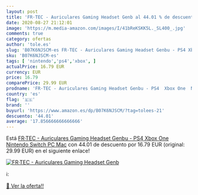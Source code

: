 ```yaml
---
layout: post
title: 'FR·TEC - Auriculares Gaming Headset Genb al 44.01 % de descuento'
date: 2020-08-27 21:12:01
image: 'https://m.media-amazon.com/images/I/41bReKSKK5L._SL400_.jpg'
comments: true
category: ofertas
author: 'tole.es'
slug: 'B07K6NJSCM-es FR·TEC - Auriculares Gaming Headset Genbu - PS4 Xbox One...'
sku: 'B07K6NJSCM-es'
tags: [ 'nintendo','ps4','xbox', ]
actualPrice: 16.79 EUR
currency: EUR
price: 16.79
comparePrice: 29.99 EUR
prodname: 'FR·TEC - Auriculares Gaming Headset Genbu - PS4  Xbox One  Nintendo Switch  PC  Mac'
country: 'es'
flag: '🇪🇸'
brand: ''
buyurl: 'https://www.amazon.es/dp/B07K6NJSCM/?tag=tolees-21'
descuento: '44.01'
average: '17.856666666666666'
---
```


Está [FR·TEC - Auriculares Gaming Headset Genbu - PS4  Xbox One  Nintendo Switch  PC  Mac](https://www.amazon.es/dp/B07K6NJSCM/?tag=tolees-21) con 44.01 de descuento por 16.79 EUR (original: 29.99 EUR) en el siguiente enlace!

[![FR·TEC - Auriculares Gaming Headset Genb](https://m.media-amazon.com/images/I/41bReKSKK5L._SL400_.jpg)](https://www.amazon.es/dp/B07K6NJSCM/?tag=tolees-21)

ℹ️:


[🛒 Ver la oferta!!](https://www.amazon.es/dp/B07K6NJSCM/?tag=tolees-21)
